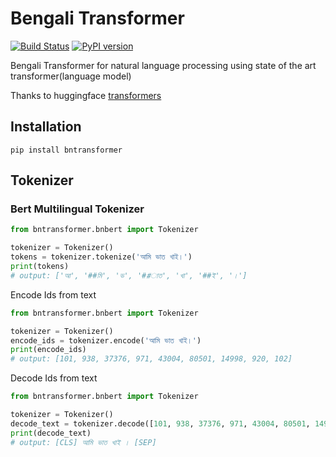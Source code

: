 # Bengali Transformer
[![Build Status](https://travis-ci.org/sagorbrur/bntransformer.svg?branch=master)](https://travis-ci.org/sagorbrur/bntransformer)
[![PyPI version](https://img.shields.io/pypi/v/bntransformer)](https://pypi.org/project/bntransformer/)

Bengali Transformer for natural language processing using state of the art transformer(language model)

Thanks to huggingface [transformers](https://github.com/huggingface/transformers)

## Installation
```
pip install bntransformer
```

## Tokenizer
### Bert Multilingual Tokenizer

  ```py
  from bntransformer.bnbert import Tokenizer

  tokenizer = Tokenizer()
  tokens = tokenizer.tokenize('আমি ভাত খাই।')
  print(tokens)
  # output: ['আ', '##মি', 'ভ', '##াত', 'খা', '##ই', '।']
  ```

  Encode Ids from text

  ```py
  from bntransformer.bnbert import Tokenizer

  tokenizer = Tokenizer()
  encode_ids = tokenizer.encode('আমি ভাত খাই।')
  print(encode_ids)
  # output: [101, 938, 37376, 971, 43004, 80501, 14998, 920, 102]
  ```
    
   Decode Ids from text
   
   ```py
   from bntransformer.bnbert import Tokenizer

   tokenizer = Tokenizer()
   decode_text = tokenizer.decode([101, 938, 37376, 971, 43004, 80501, 14998, 920, 102])
   print(decode_text)
   # output: [CLS] আমি ভাত খাই । [SEP]
   
   ```
    


